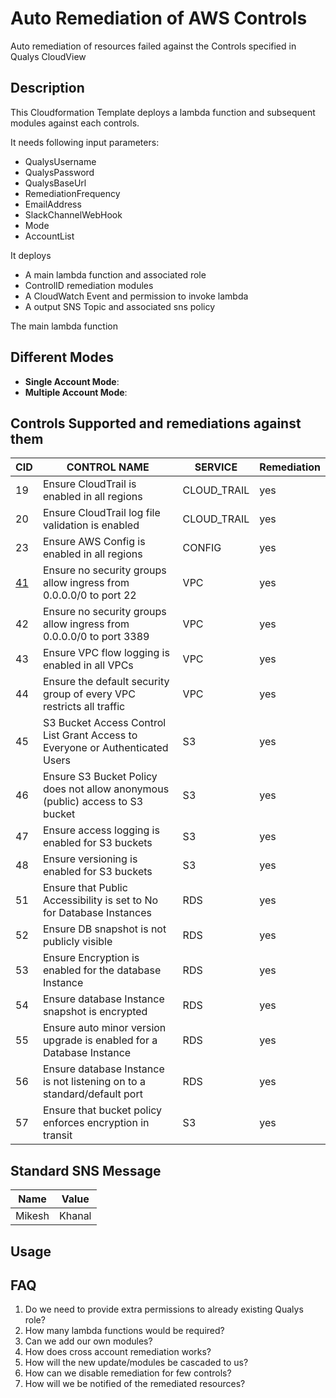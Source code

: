 # Auto Remediation of AWS Controls
Auto remediation of resources failed against the Controls specified in Qualys CloudView

## Description
This Cloudformation Template deploys a lambda function and subsequent modules against each controls.

It needs following input parameters:

* QualysUsername
* QualysPassword
* QualysBaseUrl
* RemediationFrequency
* EmailAddress
* SlackChannelWebHook
* Mode
* AccountList

It deploys

* A main lambda function and associated role 
* ControlID remediation modules
* A CloudWatch Event and permission to invoke lambda
* A output SNS Topic and associated sns policy

The main lambda function 

## Different Modes


* **Single Account Mode**:
* **Multiple Account Mode**:

## Controls Supported and remediations against them
CID	|	CONTROL NAME	|	SERVICE	|	Remediation|
----| --------------|---------|------------|
19	|	 Ensure CloudTrail is enabled in all regions 	|	CLOUD_TRAIL	|	yes |
20	|	Ensure CloudTrail log file validation is enabled	|	CLOUD_TRAIL	|	yes |
23	|	Ensure AWS Config is enabled in all regions	|	CONFIG	|	yes |
[41](/Remediation/41.py)	|	Ensure no security groups allow ingress from 0.0.0.0/0 to port 22	|	VPC	|	yes |
42	|	Ensure no security groups allow ingress from 0.0.0.0/0 to port 3389	|	VPC	|	yes |
43	|	Ensure VPC flow logging is enabled in all VPCs	|	VPC	|	yes |
44	|	Ensure the default security group of every VPC restricts all traffic	|	VPC	|	yes |
45	|	S3 Bucket Access Control List Grant Access to Everyone or Authenticated Users	|	S3	|	yes |
46	|	Ensure S3 Bucket Policy does not allow anonymous (public) access to S3 bucket	|	S3	|	yes |
47	|	Ensure access logging is enabled for S3 buckets	|	S3	|	yes |
48	|	Ensure versioning is enabled for S3 buckets	|	S3	|	yes |
51	|	Ensure that Public Accessibility is set to No for Database Instances	|	RDS	|	yes |
52	|	Ensure DB snapshot is not publicly visible	|	RDS	|	yes |
53	|	Ensure Encryption is enabled for the database Instance	|	RDS	|	yes |
54	|	Ensure database Instance snapshot is encrypted	|	RDS	|	yes |
55	|	Ensure auto minor version upgrade is enabled for a Database Instance	|	RDS	|	yes |
56	|	Ensure database Instance is not listening on to a standard/default port	|	RDS	|	yes |
57	|	Ensure that bucket policy enforces encryption in transit	|	S3	|	yes |


## Standard SNS Message
Name| Value |
----| ----- |
Mikesh | Khanal

## Usage

## FAQ
1. Do we need to provide extra permissions to already existing Qualys role?
2. How many lambda functions would be required?
3. Can we add our own modules?
4. How does cross account remediation works?
5. How will the new update/modules be cascaded to us?
6. How can we disable remediation for few controls?
7. How will we be notified of the remediated resources?
